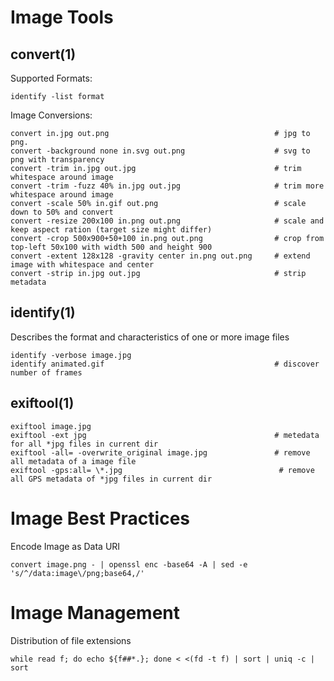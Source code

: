 # Image Tools

## convert(1)

  Supported Formats:

    identify -list format

  Image Conversions:

    convert in.jpg out.png                                     # jpg to png. 
    convert -background none in.svg out.png                    # svg to png with transparency
    convert -trim in.jpg out.jpg                               # trim whitespace around image
    convert -trim -fuzz 40% in.jpg out.jpg                     # trim more whitespace around image
    convert -scale 50% in.gif out.png                          # scale down to 50% and convert
    convert -resize 200x100 in.png out.png                     # scale and keep aspect ration (target size might differ)
    convert -crop 500x900+50+100 in.png out.png                # crop from top-left 50x100 with width 500 and height 900
    convert -extent 128x128 -gravity center in.png out.png     # extend image with whitespace and center
    convert -strip in.jpg out.jpg                              # strip metadata

## identify(1)

  Describes the format and characteristics of one or more image files

    identify -verbose image.jpg
    identify animated.gif                                      # discover number of frames

## exiftool(1)

    exiftool image.jpg
    exiftool -ext jpg                                          # metedata for all *jpg files in current dir
    exiftool -all= -overwrite_original image.jpg               # remove all metadata of a image file
    exiftool -gps:all= \*.jpg                                   # remove all GPS metadata of *jpg files in current dir

# Image Best Practices

  Encode Image as Data URI

    convert image.png - | openssl enc -base64 -A | sed -e 's/^/data:image\/png;base64,/'

# Image Management

  Distribution of file extensions

    while read f; do echo ${f##*.}; done < <(fd -t f) | sort | uniq -c | sort






